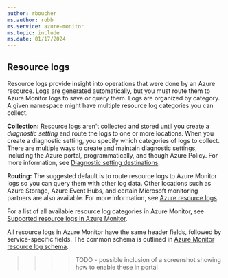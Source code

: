 ```yaml
---
author: rboucher
ms.author: robb
ms.service: azure-monitor
ms.topic: include
ms.date: 01/17/2024
---
```


## Resource logs

Resource logs provide insight into operations that were done by an Azure resource. Logs are generated automatically, but you must route them to Azure Monitor logs to save or query them. Logs are organized by category. A given namespace might have multiple resource log categories you can collect.

**Collection:** Resource logs aren't collected and stored until you create a *diagnostic setting* and route the logs to one or more locations. When you create a diagnostic setting, you specify which categories of logs to collect. There are multiple ways to create and maintain diagnostic settings, including the Azure portal, programmatically, and though Azure Policy. For more information, see [Diagnostic setting destinations](/azure/azure-monitor/essentials/diagnostic-settings#destinations).

**Routing:** The suggested default is to route resource logs to Azure Monitor logs so you can query them with other log data. Other locations such as Azure Storage, Azure Event Hubs, and certain Microsoft monitoring partners are also available. For more information, see [Azure resource logs](/azure/azure-monitor/essentials/resource-logs).

For a list of all available resource log categories in Azure Monitor, see [Supported resource logs in Azure Monitor](/azure/azure-monitor/reference/supported-logs/logs-index).

All resource logs in Azure Monitor have the same header fields, followed by service-specific fields. The common schema is outlined in [Azure Monitor resource log schema](/azure/azure-monitor/essentials/resource-logs-schema).

>>>>TODO - possible inclusion of a screenshot showing how to enable these in portal 
